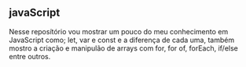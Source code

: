 ## javaScript
Nesse reposítório vou mostrar um pouco do meu conhecimento em JavaScript como;
let, var e const e a diferença de cada uma, também mostro a criação e manipulão de arrays com for, for of, forEach, if/else entre outros.